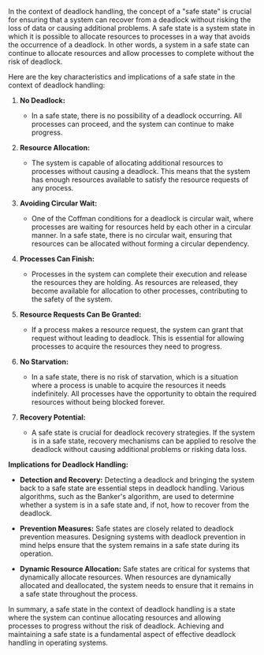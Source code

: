 In the context of deadlock handling, the concept of a "safe state" is crucial for ensuring that a system can recover from a deadlock without risking the loss of data or causing additional problems. A safe state is a system state in which it is possible to allocate resources to processes in a way that avoids the occurrence of a deadlock. In other words, a system in a safe state can continue to allocate resources and allow processes to complete without the risk of deadlock.

Here are the key characteristics and implications of a safe state in the context of deadlock handling:

1. **No Deadlock:**
   - In a safe state, there is no possibility of a deadlock occurring. All processes can proceed, and the system can continue to make progress.

2. **Resource Allocation:**
   - The system is capable of allocating additional resources to processes without causing a deadlock. This means that the system has enough resources available to satisfy the resource requests of any process.

3. **Avoiding Circular Wait:**
   - One of the Coffman conditions for a deadlock is circular wait, where processes are waiting for resources held by each other in a circular manner. In a safe state, there is no circular wait, ensuring that resources can be allocated without forming a circular dependency.

4. **Processes Can Finish:**
   - Processes in the system can complete their execution and release the resources they are holding. As resources are released, they become available for allocation to other processes, contributing to the safety of the system.

5. **Resource Requests Can Be Granted:**
   - If a process makes a resource request, the system can grant that request without leading to deadlock. This is essential for allowing processes to acquire the resources they need to progress.

6. **No Starvation:**
   - In a safe state, there is no risk of starvation, which is a situation where a process is unable to acquire the resources it needs indefinitely. All processes have the opportunity to obtain the required resources without being blocked forever.

7. **Recovery Potential:**
   - A safe state is crucial for deadlock recovery strategies. If the system is in a safe state, recovery mechanisms can be applied to resolve the deadlock without causing additional problems or risking data loss.

**Implications for Deadlock Handling:**

- **Detection and Recovery:** Detecting a deadlock and bringing the system back to a safe state are essential steps in deadlock handling. Various algorithms, such as the Banker's algorithm, are used to determine whether a system is in a safe state and, if not, how to recover from the deadlock.

- **Prevention Measures:** Safe states are closely related to deadlock prevention measures. Designing systems with deadlock prevention in mind helps ensure that the system remains in a safe state during its operation.

- **Dynamic Resource Allocation:** Safe states are critical for systems that dynamically allocate resources. When resources are dynamically allocated and deallocated, the system needs to ensure that it remains in a safe state throughout the process.

In summary, a safe state in the context of deadlock handling is a state where the system can continue allocating resources and allowing processes to progress without the risk of deadlock. Achieving and maintaining a safe state is a fundamental aspect of effective deadlock handling in operating systems.
